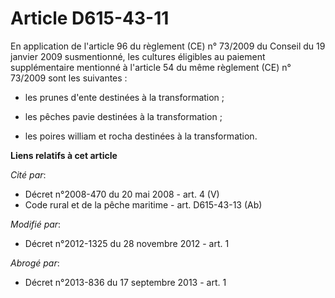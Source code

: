 # Article D615-43-11

En application de l'article 96 du règlement (CE) n° 73/2009 du Conseil du 19 janvier 2009 susmentionné, les cultures
éligibles au paiement supplémentaire mentionné à l'article 54 du même règlement (CE) n° 73/2009 sont les suivantes :

- les prunes d'ente destinées à la transformation ; 

- les pêches pavie destinées à la transformation ; 

- les poires william et rocha destinées à la transformation.

**Liens relatifs à cet article**

_Cité par_:

  - Décret n°2008-470 du 20 mai 2008 - art. 4 (V)
  - Code rural et de la pêche maritime - art. D615-43-13 (Ab)

_Modifié par_:

  - Décret n°2012-1325 du 28 novembre 2012 - art. 1

_Abrogé par_:

  - Décret n°2013-836 du 17 septembre 2013 - art. 1
